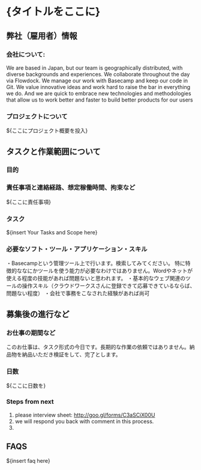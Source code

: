 # {タイトルをここに}
## 弊社（雇用者）情報
### 会社について:
We are based in Japan, but our team is geographically distributed, with diverse backgrounds and experiences. We collaborate throughout the day via Flowdock. We manage our work with Basecamp and keep our code in Git. We value innovative ideas and work hard to raise the bar in everything we do. And we are quick to embrace new technologies and methodologies that allow us to work better and faster to build better products for our users
### プロジェクトについて
${ここにプロジェクト概要を投入}

## タスクと作業範囲について
### 目的
### 責任事項と連絡経路、想定稼働時間、拘束など
${ここに責任事項}
### タスク
${insert Your Tasks and Scope here}
### 必要なソフト・ツール・アプリケーション・スキル
・Basecampという管理ツール上で行います。検索してみてください。
特に特徴的ななにかツールを使う能力が必要なわけではありません。Wordやネットが使える程度の技能があれば問題ないと思われます。
・基本的なウェブ関連のツールの操作スキル（クラウドワークスさんに登録できて応募できているならば、問題ない程度）
・会社で事務をこなされた経験があれば尚可

## 募集後の進行など
### お仕事の期間など
このお仕事は、タスク形式の今日です。長期的な作業の依頼ではありません。納品物を納品いただき検証をして、完了とします。
### 日数
${ここに日数を}
### Steps from next
1. please interview sheet: http://goo.gl/forms/C3aSCiX00U
2.  we will respond you back with comment in this process.
3.  
## FAQS
${insert faq here}
